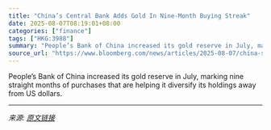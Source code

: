 ```yaml
---
title: "China’s Central Bank Adds Gold In Nine-Month Buying Streak"
date: 2025-08-07T08:19:01+08:00
categories: ["finance"]
tags: ["HKG:3988"]
summary: "People’s Bank of China increased its gold reserve in July, marking nine straight months of purchases that are helping it diversify its holdings away from US dollars."
source_url: "https://www.bloomberg.com/news/articles/2025-08-07/china-s-central-bank-adds-gold-in-nine-month-buying-streak"
---
```


People’s Bank of China increased its gold reserve in July, marking nine straight months of purchases that are helping it diversify its holdings away from US dollars.

---

*来源: [原文链接](https://www.bloomberg.com/news/articles/2025-08-07/china-s-central-bank-adds-gold-in-nine-month-buying-streak)*
